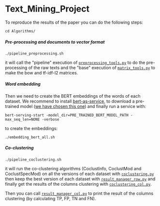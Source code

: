 # Text_Mining_Project

To reproduce the results of the paper you can do the following steps:

```cd Algorithms/```

##### Pre-processing and documents to vector format

```./pipeline_preprocessing.sh```

it will call the "pipeline" execution of [```preprocessing_tools.py```](https://github.com/MatPont/Text_Mining_Project/blob/master/Algorithms/preprocessing_tools.py) to do the pre-processing of the raw texts and the "base" execution of [```matrix_tools.py```](https://github.com/MatPont/Text_Mining_Project/blob/master/Algorithms/matrix_tools.py) to make the bow and tf-idf-l2 matrices.

##### Word embedding

Then we need to create the BERT embeddings of the words of each dataset. We recommend to install [bert-as-service](https://github.com/hanxiao/bert-as-service), to download a pre-trained model ([we have chosen this one](https://storage.googleapis.com/bert_models/2018_10_18/uncased_L-12_H-768_A-12.zip)) and finally run a service with:

```bert-serving-start -model_dir=PRE_TRAINED_BERT_MODEL_PATH -max_seq_len=NONE -verbose```

to create the embeddings:

```./embedding_bert_all.sh```

##### Co-clustering

```./pipeline_coclustering.sh``` 

it will run the co-clustering algorithms (CoclustInfo, CoclustMod and CoclustSpecMod) on all the versions of each dataset with [```coclustering.py```](https://github.com/MatPont/Text_Mining_Project/blob/master/Algorithms/coclustering.py) then keep the best version of each dataset with [```result_manager_row.py```](https://github.com/MatPont/Text_Mining_Project/blob/master/Algorithms/result_manager_row.py) and finally get the results of the columns clustering with [```coclustering_col.py```](https://github.com/MatPont/Text_Mining_Project/blob/master/Algorithms/coclustering_col.py).

Then you can call [```result_manager_col.py```](https://github.com/MatPont/Text_Mining_Project/blob/master/Algorithms/result_manager_col.py) to print the result of the columns clustering (by calculating TP, FP, TN and FN).
